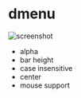 # dmenu

![screenshot](https://github.com/yahngming/dmenu/assets/6890460/c5453089-e68f-4457-89cf-2d10e88f4c48)

- alpha
- bar height
- case insensitive
- center
- mouse support
